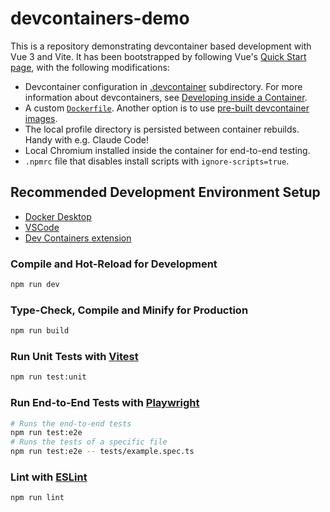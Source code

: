# devcontainers-demo

This is a repository demonstrating devcontainer based development with Vue 3 and Vite. It has been bootstrapped by following Vue's [Quick Start page](https://vuejs.org/guide/quick-start.html), with the following modifications:

- Devcontainer configuration in [.devcontainer](./.devcontainer) subdirectory. For more information about devcontainers, see [Developing inside a Container](https://code.visualstudio.com/docs/devcontainers/containers).
- A custom [`Dockerfile`](.devcontainer/Dockerfile). Another option is to use [pre-built devcontainer images](https://github.com/devcontainers/images).
- The local profile directory is persisted between container rebuilds. Handy with e.g. Claude Code!
- Local Chromium installed inside the container for end-to-end testing.
- `.npmrc` file that disables install scripts with `ignore-scripts=true`.

## Recommended Development Environment Setup

- [Docker Desktop](https://www.docker.com/products/docker-desktop/)
- [VSCode](https://code.visualstudio.com/)
- [Dev Containers extension](https://marketplace.visualstudio.com/items?itemName=ms-vscode-remote.remote-containers)

### Compile and Hot-Reload for Development

```sh
npm run dev
```

### Type-Check, Compile and Minify for Production

```sh
npm run build
```

### Run Unit Tests with [Vitest](https://vitest.dev/)

```sh
npm run test:unit
```

### Run End-to-End Tests with [Playwright](https://playwright.dev)

```sh
# Runs the end-to-end tests
npm run test:e2e
# Runs the tests of a specific file
npm run test:e2e -- tests/example.spec.ts
```

### Lint with [ESLint](https://eslint.org/)

```sh
npm run lint
```
